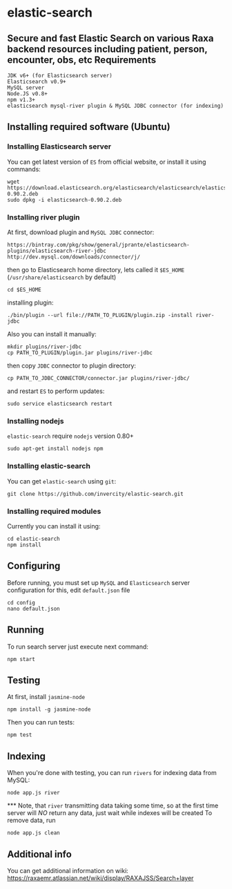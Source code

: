 elastic-search
==============
Secure and fast Elastic Search on various Raxa backend resources including patient, person, encounter, obs, etc
Requirements
-------------
```
JDK v6+ (for Elasticsearch server)
Elasticsearch v0.9+
MySQL server
Node.JS v0.8+
npm v1.3+
elasticsearch mysql-river plugin & MySQL JDBC connector (for indexing)
```
Installing required software (Ubuntu)
-----------------------------
### Installing Elasticsearch server
You can get latest version of ```ES``` from official website, or install it using commands:
```
wget https://download.elasticsearch.org/elasticsearch/elasticsearch/elasticsearch-0.90.2.deb
sudo dpkg -i elasticsearch-0.90.2.deb
```
### Installing river plugin
At first, download plugin and ```MySQL JDBC``` connector:
```
https://bintray.com/pkg/show/general/jprante/elasticsearch-plugins/elasticsearch-river-jdbc
http://dev.mysql.com/downloads/connector/j/
```
then go to Elasticsearch home directory, lets called it ```$ES_HOME``` (```/usr/share/elasticsearch``` by default)
```
cd $ES_HOME
```
installing plugin:
```
./bin/plugin --url file://PATH_TO_PLUGIN/plugin.zip -install river-jdbc
```
Also you can install it manually:
```
mkdir plugins/river-jdbc
cp PATH_TO_PLUGIN/plugin.jar plugins/river-jdbc
```
then copy ```JDBC``` connector to plugin directory:
```
cp PATH_TO_JDBC_CONNECTOR/connector.jar plugins/river-jdbc/
```
and restart ```ES``` to perform updates:
```
sudo service elasticsearch restart
```
### Installing nodejs
```elastic-search``` require ```nodejs``` version 0.80+
```
sudo apt-get install nodejs npm
```
### Installing elastic-search
You can get ```elastic-search``` using ```git```:
```
git clone https://github.com/invercity/elastic-search.git
```
### Installing required modules
Currently you can install it using:
```
cd elastic-search
npm install
```
Configuring
-----------
Before running, you must set up ```MySQL``` and ```Elasticsearch``` server configuration
for this, edit ```default.json``` file
```
cd config
nano default.json
```
Running
-------
To run search server just execute next command:
```
npm start
```
Testing
-------
At first, install ```jasmine-node```
```
npm install -g jasmine-node
```
Then you can run tests:
```
npm test
```
Indexing
-------
When you're done with testing, you can run ```rivers``` for indexing data from MySQL:
```
node app.js river
```
*** Note, that ```river``` transmitting data taking some time, so at the first time server will *NO* return any data, 
just wait while indexes will be created
To remove data, run
``` 
node app.js clean
```
Additional info
---------------
You can get additional information on wiki:
https://raxaemr.atlassian.net/wiki/display/RAXAJSS/Search+layer
